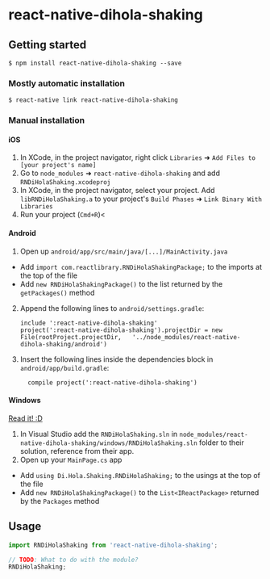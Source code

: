 
# react-native-dihola-shaking

## Getting started

`$ npm install react-native-dihola-shaking --save`

### Mostly automatic installation

`$ react-native link react-native-dihola-shaking`

### Manual installation


#### iOS

1. In XCode, in the project navigator, right click `Libraries` ➜ `Add Files to [your project's name]`
2. Go to `node_modules` ➜ `react-native-dihola-shaking` and add `RNDiHolaShaking.xcodeproj`
3. In XCode, in the project navigator, select your project. Add `libRNDiHolaShaking.a` to your project's `Build Phases` ➜ `Link Binary With Libraries`
4. Run your project (`Cmd+R`)<

#### Android

1. Open up `android/app/src/main/java/[...]/MainActivity.java`
  - Add `import com.reactlibrary.RNDiHolaShakingPackage;` to the imports at the top of the file
  - Add `new RNDiHolaShakingPackage()` to the list returned by the `getPackages()` method
2. Append the following lines to `android/settings.gradle`:
  	```
  	include ':react-native-dihola-shaking'
  	project(':react-native-dihola-shaking').projectDir = new File(rootProject.projectDir, 	'../node_modules/react-native-dihola-shaking/android')
  	```
3. Insert the following lines inside the dependencies block in `android/app/build.gradle`:
  	```
      compile project(':react-native-dihola-shaking')
  	```

#### Windows
[Read it! :D](https://github.com/ReactWindows/react-native)

1. In Visual Studio add the `RNDiHolaShaking.sln` in `node_modules/react-native-dihola-shaking/windows/RNDiHolaShaking.sln` folder to their solution, reference from their app.
2. Open up your `MainPage.cs` app
  - Add `using Di.Hola.Shaking.RNDiHolaShaking;` to the usings at the top of the file
  - Add `new RNDiHolaShakingPackage()` to the `List<IReactPackage>` returned by the `Packages` method


## Usage
```javascript
import RNDiHolaShaking from 'react-native-dihola-shaking';

// TODO: What to do with the module?
RNDiHolaShaking;
```
  